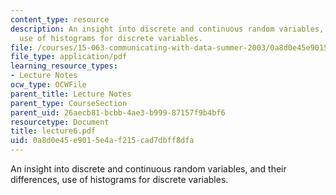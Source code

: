 ```yaml
---
content_type: resource
description: An insight into discrete and continuous random variables, and their differences,
  use of histograms for discrete variables.
file: /courses/15-063-communicating-with-data-summer-2003/0a8d0e45e9015e4af215cad7dbff8dfa_lecture6.pdf
file_type: application/pdf
learning_resource_types:
- Lecture Notes
ocw_type: OCWFile
parent_title: Lecture Notes
parent_type: CourseSection
parent_uid: 26aecb81-bcbb-4ae3-b999-87157f9b4bf6
resourcetype: Document
title: lecture6.pdf
uid: 0a8d0e45-e901-5e4a-f215-cad7dbff8dfa
---
```

An insight into discrete and continuous random variables, and their differences, use of histograms for discrete variables.

